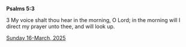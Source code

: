 **Psalms 5:3**

3 My voice shalt thou hear in the morning, O Lord; in the morning will I direct my prayer unto thee, and will look up.

[Sunday 16-March, 2025](https://getbible.life/kjv/Psalms/5/3)
